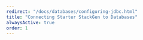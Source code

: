 ```yaml
---
redirect: "/docs/databases/configuring-jdbc.html"
title: "Connecting Starter StackGen to Databases"
alwaysActive: true
order: 1
---
```

